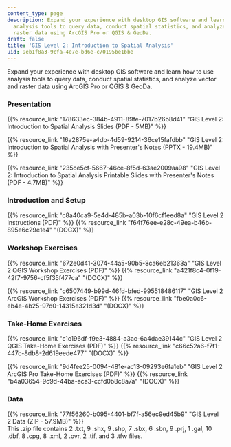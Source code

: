 ```yaml
---
content_type: page
description: Expand your experience with desktop GIS software and learn how to use
  analysis tools to query data, conduct spatial statistics, and analyze vector and
  raster data using ArcGIS Pro or QGIS & GeoDa.
draft: false
title: 'GIS Level 2: Introduction to Spatial Analysis'
uid: 9eb1f8a3-9cfa-4e7e-bd6e-c70195be1bbe
---
```

Expand your experience with desktop GIS software and learn how to use analysis tools to query data, conduct spatial statistics, and analyze vector and raster data using ArcGIS Pro or QGIS & GeoDa.

### Presentation

{{% resource_link "178633ec-384b-4911-89fe-7017b26b8d41" "GIS Level 2: Introduction to Spatial Analysis Slides (PDF - 5MB)" %}}

{{% resource_link "16a2875e-a4db-4d59-9214-36ce15fafdbb" "GIS Level 2: Introduction to Spatial Analysis with Presenter's Notes (PPTX - 19.4MB)" %}}

{{% resource_link "235ce5cf-5667-46ce-8f5d-63ae2009aa98" "GIS Level 2: Introduction to Spatial Analysis Printable Slides with Presenter's Notes (PDF - 4.7MB)" %}}

### Introduction and Setup

{{% resource_link "c8a40ca9-5e4d-485b-a03b-10f6cf1eed8a" "GIS Level 2 Instructions (PDF)" %}} {{% resource_link "f64f76ee-e28c-49ea-b46b-895e6c29e1e4" "(DOCX)" %}}

### Workshop Exercises

{{% resource_link "672e0d41-3074-44a5-90b5-8ca6eb21363a" "GIS Level 2 QGIS Workshop Exercises (PDF)" %}} {{% resource_link "a421f8c4-0f19-42f7-9756-cf5f35f477ca" "(DOCX)" %}}

{{% resource_link "c6507449-b99d-46fd-bfed-995518486117" "GIS Level 2 ArcGIS Workshop Exercises (PDF)" %}} {{% resource_link "fbe0a0c6-eb4e-4b25-97d0-14315e321d3d" "(DOCX)" %}}

### Take-Home Exercises

{{% resource_link "c1c196df-f9e3-4884-a3ac-6a4dae39144c" "GIS Level 2 QGIS Take-Home Exercises (PDF)" %}} {{% resource_link "c66c52a6-f7f1-447c-8db8-2d619eede477" "(DOCX)" %}}

{{% resource_link "9d4fee25-0094-481e-ac13-09293e6fa1eb" "GIS Level 2 ArcGIS Pro Take-Home Exercises (PDF)" %}} {{% resource_link "b4a03654-9c9d-44ba-aca3-ccfd0b8c8a7a" "(DOCX)" %}}

### Data

{{% resource_link "77f56260-b095-4401-bf7f-a56ec9ed45b9" "GIS Level 2 Data (ZIP - 57.9MB)" %}}      
This .zip file contains 2 .txt, 9 .shx, 9 .shp, 7 .sbx, 6 .sbn, 9 .prj, 1 .gal, 10 .dbf, 8 .cpg, 8 .xml, 2 .ovr, 2 .tif, and 3 .tfw files.